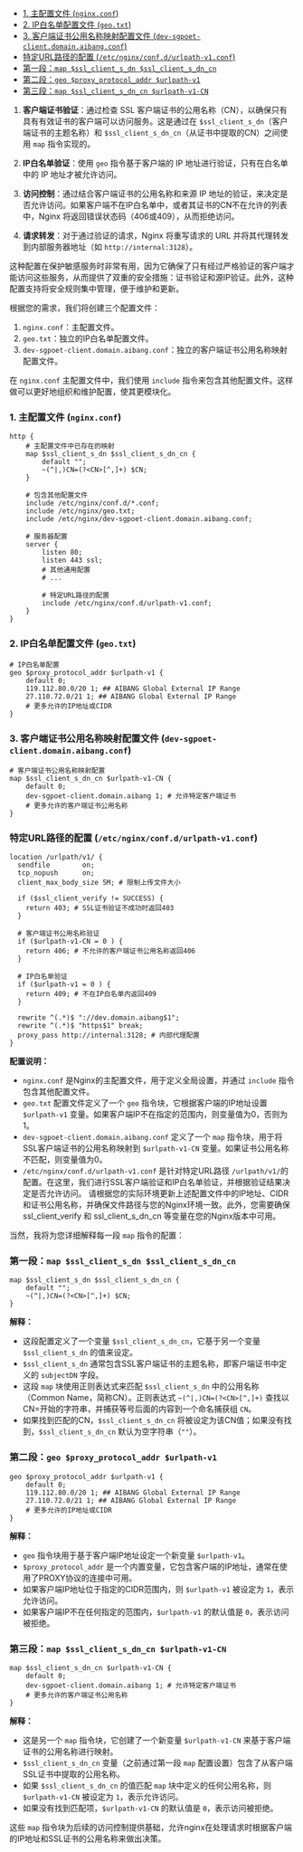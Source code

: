 - [1. 主配置文件 (`nginx.conf`)](#1-主配置文件-nginxconf)
- [2. IP白名单配置文件 (`geo.txt`)](#2-ip白名单配置文件-geotxt)
- [3. 客户端证书公用名称映射配置文件 (`dev-sgpoet-client.domain.aibang.conf`)](#3-客户端证书公用名称映射配置文件-dev-sgpoet-clientdomainaibangconf)
- [特定URL路径的配置 (`/etc/nginx/conf.d/urlpath-v1.conf`)](#特定url路径的配置-etcnginxconfdurlpath-v1conf)
- [第一段：`map $ssl_client_s_dn $ssl_client_s_dn_cn`](#第一段map-ssl_client_s_dn-ssl_client_s_dn_cn)
- [第二段：`geo $proxy_protocol_addr $urlpath-v1`](#第二段geo-proxy_protocol_addr-urlpath-v1)
- [第三段：`map $ssl_client_s_dn_cn $urlpath-v1-CN`](#第三段map-ssl_client_s_dn_cn-urlpath-v1-cn)
1. **客户端证书验证**：通过检查 SSL 客户端证书的公用名称（CN），以确保只有具有有效证书的客户端可以访问服务。这是通过在 `$ssl_client_s_dn`（客户端证书的主题名称）和 `$ssl_client_s_dn_cn`（从证书中提取的CN）之间使用 `map` 指令实现的。

2. **IP白名单验证**：使用 `geo` 指令基于客户端的 IP 地址进行验证，只有在白名单中的 IP 地址才被允许访问。

3. **访问控制**：通过结合客户端证书的公用名称和来源 IP 地址的验证，来决定是否允许访问。如果客户端不在IP白名单中，或者其证书的CN不在允许的列表中，Nginx 将返回错误状态码（406或409），从而拒绝访问。

4. **请求转发**：对于通过验证的请求，Nginx 将重写请求的 URL 并将其代理转发到内部服务器地址（如 `http://internal:3128`）。

这种配置在保护敏感服务时非常有用，因为它确保了只有经过严格验证的客户端才能访问这些服务，从而提供了双重的安全措施：证书验证和源IP验证。此外，这种配置支持将安全规则集中管理，便于维护和更新。

根据您的需求，我们将创建三个配置文件：
1. `nginx.conf`：主配置文件。
2. `geo.txt`：独立的IP白名单配置文件。
3. `dev-sgpoet-client.domain.aibang.conf`：独立的客户端证书公用名称映射配置文件。

在 `nginx.conf` 主配置文件中，我们使用 `include` 指令来包含其他配置文件。这样做可以更好地组织和维护配置，使其更模块化。

### 1. 主配置文件 (`nginx.conf`)

```nginx
http {
    # 主配置文件中已存在的映射
    map $ssl_client_s_dn $ssl_client_s_dn_cn {
        default "";
        ~(^|,)CN=(?<CN>[^,]+) $CN;
    }

    # 包含其他配置文件
    include /etc/nginx/conf.d/*.conf;
    include /etc/nginx/geo.txt;
    include /etc/nginx/dev-sgpoet-client.domain.aibang.conf;

    # 服务器配置
    server {
        listen 80;
        listen 443 ssl;
        # 其他通用配置
        # ...
        
        # 特定URL路径的配置
        include /etc/nginx/conf.d/urlpath-v1.conf;
    }
}
```

### 2. IP白名单配置文件 (`geo.txt`)

```nginx
# IP白名单配置
geo $proxy_protocol_addr $urlpath-v1 {                                                                                                             
    default 0;
    119.112.80.0/20 1; ## AIBANG Global External IP Range
    27.110.72.0/21 1; ## AIBANG Global External IP Range
    # 更多允许的IP地址或CIDR
}
```

### 3. 客户端证书公用名称映射配置文件 (`dev-sgpoet-client.domain.aibang.conf`)

```nginx
# 客户端证书公用名称映射配置
map $ssl_client_s_dn_cn $urlpath-v1-CN {                                                                                                             
    default 0;
    dev-sgpoet-client.domain.aibang 1; # 允许特定客户端证书
    # 更多允许的客户端证书公用名称
}
```

### 特定URL路径的配置 (`/etc/nginx/conf.d/urlpath-v1.conf`)

```nginx
location /urlpath/v1/ {
  sendfile        on;
  tcp_nopush      on;
  client_max_body_size 5M; # 限制上传文件大小

  if ($ssl_client_verify != SUCCESS) {
    return 403; # SSL证书验证不成功时返回403
  }

  # 客户端证书公用名称验证
  if ($urlpath-v1-CN = 0 ) {
    return 406; # 不允许的客户端证书公用名称返回406
  }

  # IP白名单验证
  if ($urlpath-v1 = 0 ) {
    return 409; # 不在IP白名单内返回409
  } 

  rewrite ^(.*)$ "://dev.domain.aibang$1";
  rewrite ^(.*)$ "https$1" break;
  proxy_pass http://internal:3128; # 内部代理配置
}
```

**配置说明：**

- `nginx.conf` 是Nginx的主配置文件，用于定义全局设置，并通过 `include` 指令包含其他配置文件。
- `geo.txt` 配置文件定义了一个 `geo` 指令块，它根据客户端的IP地址设置 `$urlpath-v1` 变量。如果客户端IP不在指定的范围内，则变量值为0，否则为1。
- `dev-sgpoet-client.domain.aibang.conf` 定义了一个 `map` 指令块，用于将SSL客户端证书的公用名称映射到 `$urlpath-v1-CN` 变量。如果证书公用名称不匹配，则变量值为0。
- `/etc/nginx/conf.d/urlpath-v1.conf` 是针对特定URL路径 `/urlpath/v1/`的配置。在这里，我们进行SSL客户端验证和IP白名单验证，并根据验证结果决定是否允许访问。
请根据您的实际环境更新上述配置文件中的IP地址、CIDR和证书公用名称，并确保文件路径与您的Nginx环境一致。此外，您需要确保 ssl_client_verify 和 ssl_client_s_dn_cn 等变量在您的Nginx版本中可用。

当然，我将为您详细解释每一段 `map` 指令的配置：

### 第一段：`map $ssl_client_s_dn $ssl_client_s_dn_cn`

```nginx
map $ssl_client_s_dn $ssl_client_s_dn_cn {
    default "";
    ~(^|,)CN=(?<CN>[^,]+) $CN;
}
```

**解释：**
- 这段配置定义了一个变量 `$ssl_client_s_dn_cn`，它基于另一个变量 `$ssl_client_s_dn` 的值来设定。
- `$ssl_client_s_dn` 通常包含SSL客户端证书的主题名称，即客户端证书中定义的 `subjectDN` 字段。
- 这段 `map` 块使用正则表达式来匹配 `$ssl_client_s_dn` 中的公用名称（Common Name，简称CN）。正则表达式 `~(^|,)CN=(?<CN>[^,]+)` 查找以CN=开始的字符串，并捕获等号后面的内容到一个命名捕获组 `CN`。
- 如果找到匹配的CN，`$ssl_client_s_dn_cn` 将被设定为该CN值；如果没有找到，`$ssl_client_s_dn_cn` 默认为空字符串（`""`）。

### 第二段：`geo $proxy_protocol_addr $urlpath-v1`

```nginx
geo $proxy_protocol_addr $urlpath-v1 {                                                                                                             
    default 0;
    119.112.80.0/20 1; ## AIBANG Global External IP Range
    27.110.72.0/21 1; ## AIBANG Global External IP Range
    # 更多允许的IP地址或CIDR
}
```

**解释：**
- `geo` 指令块用于基于客户端IP地址设定一个新变量 `$urlpath-v1`。
- `$proxy_protocol_addr` 是一个内置变量，它包含客户端的IP地址，通常在使用了PROXY协议的连接中可用。
- 如果客户端IP地址位于指定的CIDR范围内，则 `$urlpath-v1` 被设定为 `1`，表示允许访问。
- 如果客户端IP不在任何指定的范围内，`$urlpath-v1` 的默认值是 `0`，表示访问被拒绝。

### 第三段：`map $ssl_client_s_dn_cn $urlpath-v1-CN`

```nginx
map $ssl_client_s_dn_cn $urlpath-v1-CN {                                                                                                             
    default 0;
    dev-sgpoet-client.domain.aibang 1; # 允许特定客户端证书
    # 更多允许的客户端证书公用名称
}
```

**解释：**
- 这是另一个 `map` 指令块，它创建了一个新变量 `$urlpath-v1-CN` 来基于客户端证书的公用名称进行映射。
- `$ssl_client_s_dn_cn` 变量（之前通过第一段 `map` 配置设置）包含了从客户端SSL证书中提取的公用名称。
- 如果 `$ssl_client_s_dn_cn` 的值匹配 `map` 块中定义的任何公用名称，则 `$urlpath-v1-CN` 被设定为 `1`，表示允许访问。
- 如果没有找到匹配项，`$urlpath-v1-CN` 的默认值是 `0`，表示访问被拒绝。

这些 `map` 指令块为后续的访问控制提供基础，允许nginx在处理请求时根据客户端的IP地址和SSL证书的公用名称来做出决策。